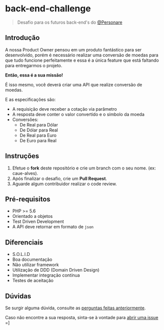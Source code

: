 # back-end-challenge

> Desafio para os futuros back-end's do [@Personare](https://github.com/Personare)

## Introdução

A nossa Product Owner pensou em um produto fantástico para ser desenvolvido, porém é necessário realizar uma conversão de moedas para que tudo funcione perfeitamente e essa é a única feature que está faltando para entregarmos o projeto.

**Então, essa é a sua missão!**

É isso mesmo, você deverá criar uma API que realize conversão de moedas. 

E as especificações são:

- A requisição deve receber a cotação via parâmetro
- A resposta deve conter o valor convertido e o símbolo da moeda
- Conversões:
    - De Real para Dólar
    - De Dólar para Real
    - De Real para Euro
    - De Euro para Real

## Instruções

1. Efetue o **fork** deste repositório e crie um branch com o seu nome. (ex: caue-alves).
2. Após finalizar o desafio, crie um **Pull Request**.
3. Aguarde algum contribuidor realizar o code review.

## Pré-requisitos

- PHP >= 5.6
- Orientado a objetos
- Test Driven Development
- A API deve retornar em formato de `json`

## Diferenciais

- S.O.L.I.D
- Boa documentação
- Não utilizar framework
- Utilização de DDD (Domain Driven Design)
- Implementar integração contínua
- Testes de aceitação

## Dúvidas

Se surgir alguma dúvida, consulte as [perguntas feitas anteriormente](https://github.com/Personare/back-end-challenge/labels/question).

Caso não encontre a sua resposta, sinta-se à vontade para [abrir uma issue](https://github.com/Personare/back-end-challenge/issues/new) =]

